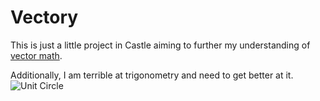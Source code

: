 Vectory
=======

This is just a little project in Castle aiming to further my understanding of [vector math](http://immersivemath.com/ila/ch02_vectors/ch02.html).

Additionally, I am terrible at trigonometry and need to get better at it.
![Unit Circle](https://d2jmvrsizmvf4x.cloudfront.net/G3kA6SNHT2rgY068tllw_0DD3310F-BDFA-4A9F-96C4-3DEC51608A71.png)
